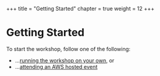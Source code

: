 +++
title = "Getting Started"
chapter = true
weight = 12
+++

# Getting Started

To start the workshop, follow one of the following:

* ...[running the workshop on your own](../self_paced.html), or
* ...[attending an AWS hosted event](../aws_event.html)
